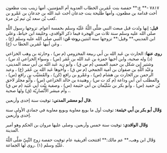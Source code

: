 ٧٨١٧ -** ع:** حفصة بنت عُمَربن الخطاب العدوية أم المؤمنين، أمها زينب بنت مظعون أخت قدامة بن مظعون، وأمها طليحة بنت جدعان أخت عَبد الله بن جدعان بن عَمْرو بن كعب بْن سعد بْن تيم بْن مرة.

**قيل:** إنها ولدت قبل مبعث النبي صَلَّى اللَّهُ عَلَيْه وسلم بخمسة أعوام. تزوجها رسول اللَّهِ صلى الله عليه وسلم سنة ثلاث من الهجرة فيما ذكر الواقدي، وخليفة ابن خياط، وعلي ابن المديني،** وقيل:** تزوجها سنة اثنتين.**روت عَن:** النبي صلى الله عليه وسلم (ع) ، وعَن أبيها عُمَربن الخطا ب (خ) .

**روى عنها:** الحارث بن عَبد الله بن أَبي ربيعة المخزومي (م س) ، وحارثة بن وهب الخزاعي (د) وله صحبة، وابن أخيها حمزة بن عَبد الله بن عُمَر (س) ، وسواء الخزاعي (د س) ، وشتير ابن شكل بن حميد العبسي (م س ق) ، وأبو زيد عَبد الله بن أَبي سعد المديني، وعَبْد اللَّهِ بن صفوان بن أمية الجمحي (م س ق) ، وأخوها عَبد الله بن عُمَر (ع) ، وعبد الرحمن بن الحارث بن هشام (س) ، وعَمْرو بن رافع (كن) ، والمُسَيَّب بن رافع (س) ، والمطلب ابن أَبي وداعة (م كد ت س) ، وهنيدة بن خالد الخزاعي (س) ، وأَبُو مجلز لاحق بْن حميد (س) ، وأبو بكر بن سُلَيْمان بن أَبي خثيمة (س) ، وصفية بِنْت أَبِي عُبَيد (م س ق) ، وأم مبشر الأَنْصارِيّة (ق) ولها صحبة.

**قال أبو معشر المدني:** توفيت سنة إحدى وأربعين.

**وَقَال أبو بكر بن أَبي خيثمة:** توفيت أول ما بويع معاوية وبويع معاوية في جمادي الأولى سنة إحدى وأربعين.

**وَقَال الواقدي:** توفيت سنة خمس وأربعين، وصلى عليها مروان بن الحكم وهو أمير المدينة.

وَقَال ابن وهب،** عم مالك:** افتتحت أفريقية عام توفيت حفصة زوج النَّبِيّ صَلَّى اللَّهُ عَلَيْهِ وسلم (١) .روى لها الجماعة.